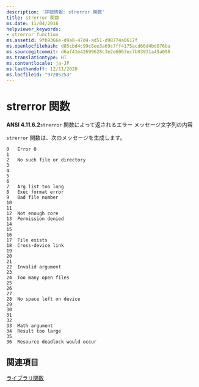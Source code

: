 ```yaml
---
description: '詳細情報: strerror 関数'
title: strerror 関数
ms.date: 11/04/2016
helpviewer_keywords:
- strerror function
ms.assetid: 9fb9366e-d9a8-47d4-ad51-d98774a0617f
ms.openlocfilehash: d85cbd4c99c8ee3a69c7ff4175acd66d4bd076ba
ms.sourcegitcommit: d6af41e42699628c3e2e6063ec7b03931a49a098
ms.translationtype: HT
ms.contentlocale: ja-JP
ms.lasthandoff: 12/11/2020
ms.locfileid: "97205253"
---
```

# <a name="strerror-function"></a>strerror 関数

**ANSI 4.11.6.2**`strerror` 関数によって返されるエラー メッセージ文字列の内容

`strerror` 関数は、次のメッセージを生成します。

```
0   Error 0
1
2   No such file or directory
3
4
5
6
7   Arg list too long
8   Exec format error
9   Bad file number
10
11
12  Not enough core
13  Permission denied
14
15
16
17  File exists
18  Cross-device link
19
20
21
22  Invalid argument
23
24  Too many open files
25
26
27
28  No space left on device
29
30
31
32
33  Math argument
34  Result too large
35
36  Resource deadlock would occur
```

## <a name="see-also"></a>関連項目

[ライブラリ関数](../c-language/library-functions.md)
